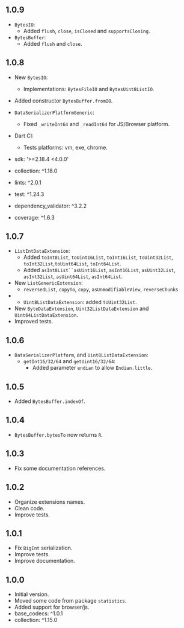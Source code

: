 ## 1.0.9

- `BytesIO`:
  - Added `flush`, `close`, `isClosed` and `supportsClosing`.
- `BytesBuffer`:
  - Added `flush` and `close`.

## 1.0.8

- New `BytesIO`:
  - Implementations: `BytesFileIO` and `BytesUint8ListIO`.
- Added constructor `BytesBuffer.fromIO`.
- `DataSerializerPlatformGeneric`:
  - Fixed `_writeInt64` and `_readInt64` for JS/Browser platform.

- Dart CI:
  - Tests platforms: vm, exe, chrome. 

- sdk: '>=2.18.4 <4.0.0'
- collection: ^1.18.0
- lints: ^2.0.1
- test: ^1.24.3
- dependency_validator: ^3.2.2
- coverage: ^1.6.3

## 1.0.7

- `ListIntDataExtension`:
  - Added `toInt8List`, `toUint16List`, `toInt16List`,
    `toUint32List`, `toInt32List`,`toUint64List`, `toInt64List`.
  - Added `asInt8List``asUint16List`, `asInt16List`,
    `asUint32List`, `asInt32List`, `asUint64List`, `asInt64List`.
- New `ListGenericExtension`:
  - `reversedList`, `copyTo`, `copy`, `asUnmodifiableView`, `reverseChunks`
- - `Uint8ListDataExtension`: added `toUint32List`.
- New `ByteDataExtension`, `Uint32ListDataExtension` and `Uint64ListDataExtension`.
- Improved tests.

## 1.0.6

- `DataSerializerPlatform`, and `Uint8ListDataExtension`:
  - `getInt16/32/64` and `getUint16/32/64`:
    - Added parameter `endian` to allow `Endian.little`.

## 1.0.5

- Added `BytesBuffer.indexOf`.

## 1.0.4

- `BytesBuffer.bytesTo` now returns `R`.

## 1.0.3

- Fix some documentation references.

## 1.0.2

- Organize extensions names.
- Clean code.
- Improve tests.

## 1.0.1

- Fix `BigInt` serialization.
- Improve tests.
- Improve documentation.

## 1.0.0

- Initial version.
- Moved some code from package `statistics`.
- Added support for browser/js.
- base_codecs: ^1.0.1
- collection: ^1.15.0
